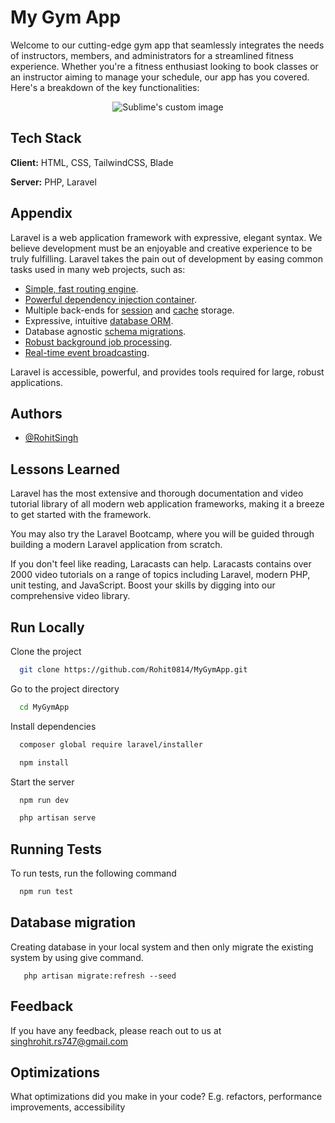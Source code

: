 
# My Gym App

Welcome to our cutting-edge gym app that seamlessly integrates the needs of instructors, members, and administrators for a streamlined fitness experience. Whether you're a fitness enthusiast looking to book classes or an instructor aiming to manage your schedule, our app has you covered. Here's a breakdown of the key functionalities:


<p align="center">
  <img src="[https://github.com/waldyr/Sublime-Installer/blob/master/sublime_text.png?raw=true](https://img.freepik.com/premium-vector/letter-g-logo-design-luxury-g-letter-logotype-sign-vector-template_754537-286.jpg)" alt="Sublime's custom image"/>
</p>



## Tech Stack

**Client:** HTML, CSS, TailwindCSS, Blade

**Server:** PHP, Laravel


## Appendix

Laravel is a web application framework with expressive, elegant syntax. We believe development must be an enjoyable and creative experience to be truly fulfilling. Laravel takes the pain out of development by easing common tasks used in many web projects, such as:

- [Simple, fast routing engine](https://laravel.com/docs/routing).
- [Powerful dependency injection container](https://laravel.com/docs/container).
- Multiple back-ends for [session](https://laravel.com/docs/session) and [cache](https://laravel.com/docs/cache) storage.
- Expressive, intuitive [database ORM](https://laravel.com/docs/eloquent).
- Database agnostic [schema migrations](https://laravel.com/docs/migrations).
- [Robust background job processing](https://laravel.com/docs/queues).
- [Real-time event broadcasting](https://laravel.com/docs/broadcasting).

Laravel is accessible, powerful, and provides tools required for large, robust applications.

## Authors

- [@RohitSingh](https://github.com/Rohit0814)


## Lessons Learned

Laravel has the most extensive and thorough documentation and video tutorial library of all modern web application frameworks, making it a breeze to get started with the framework.

You may also try the Laravel Bootcamp, where you will be guided through building a modern Laravel application from scratch.

If you don't feel like reading, Laracasts can help. Laracasts contains over 2000 video tutorials on a range of topics including Laravel, modern PHP, unit testing, and JavaScript. Boost your skills by digging into our comprehensive video library.


## Run Locally

Clone the project

```bash
  git clone https://github.com/Rohit0814/MyGymApp.git
```

Go to the project directory

```bash
  cd MyGymApp
```

Install dependencies

```bash
  composer global require laravel/installer

  npm install
```

Start the server

```bash
  npm run dev

  php artisan serve
```


## Running Tests

To run tests, run the following command

```bash
  npm run test
```


## Database migration

Creating database in your local system and then only migrate the existing system by using give command.

```
   php artisan migrate:refresh --seed

```


## Feedback

If you have any feedback, please reach out to us at singhrohit.rs747@gmail.com


## Optimizations

What optimizations did you make in your code? E.g. refactors, performance improvements, accessibility

